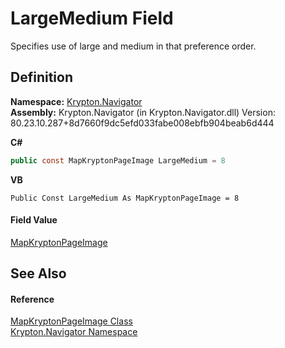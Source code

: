 # LargeMedium Field


Specifies use of large and medium in that preference order.



## Definition
**Namespace:** <a href="a21ac074-d119-3dc6-bd1c-d3a12c0128bc.md">Krypton.Navigator</a>  
**Assembly:** Krypton.Navigator (in Krypton.Navigator.dll) Version: 80.23.10.287+8d7660f9dc5efd033fabe008ebfb904beab6d444

**C#**
``` C#
public const MapKryptonPageImage LargeMedium = 8
```
**VB**
``` VB
Public Const LargeMedium As MapKryptonPageImage = 8
```



#### Field Value
<a href="5d49d8c1-00f3-7879-d398-385ab71a9278.md">MapKryptonPageImage</a>

## See Also


#### Reference
<a href="5d49d8c1-00f3-7879-d398-385ab71a9278.md">MapKryptonPageImage Class</a>  
<a href="a21ac074-d119-3dc6-bd1c-d3a12c0128bc.md">Krypton.Navigator Namespace</a>  
